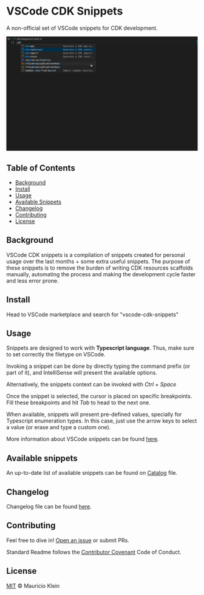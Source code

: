 # VSCode CDK Snippets

A non-official set of VSCode snippets for CDK development.

![Alt Text](./media/demo.gif)

## Table of Contents

- [Background](#background)
- [Install](#install)
- [Usage](#usage)
- [Available Snippets](#available-snippets)
- [Changelog](#changelog)
- [Contributing](#contributing)
- [License](#license)

## Background

VSCode CDK snippets is a compilation of snippets created for personal usage over the last months + some extra useful snippets. The purpose of these snippets is to remove the burden of writing CDK resources scaffolds manually, automating the process and making the development cycle faster and less error prone.

## Install

Head to VSCode marketplace and search for "vscode-cdk-snippets"

## Usage

Snippets are designed to work with **Typescript language**. Thus, make sure to set correctly the filetype on VSCode.

Invoking a snippet can be done by directly typing the command prefix (or part of it), and IntelliSense will present the available options.

Alternatively, the snippets context can be invoked with _Ctrl + Space_

Once the snippet is selected, the cursor is placed on specific breakpoints. Fill these breakpoints and hit _Tab_ to head to the next one.

When available, snippets will present pre-defined values, specially for Typescript enumeration types. In this case, just use the arrow keys to select a value (or erase and type a custom one).

More information about VSCode snippets can be found [here](https://code.visualstudio.com/docs/editor/userdefinedsnippets).

## Available snippets

An up-to-date list of available snippets can be found on [Catalog](CATALOG.md) file.

## Changelog

Changelog file can be found [here](CHANGELOG.md).

## Contributing

Feel free to dive in! [Open an issue](https://github.com/mauricioklein/vscode-cdk-snippets/issues/new) or submit PRs.

Standard Readme follows the [Contributor Covenant](http://contributor-covenant.org/version/1/3/0/) Code of Conduct.

## License

[MIT](LICENSE) © Mauricio Klein
